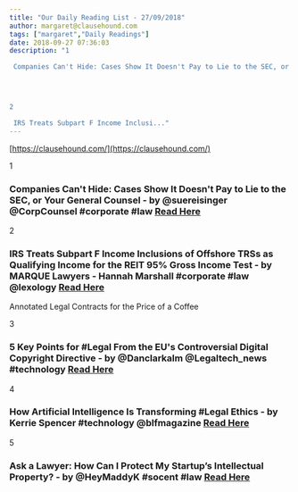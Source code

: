 ```yaml
---
title: "Our Daily Reading List - 27/09/2018"
author: margaret@clausehound.com
tags: ["margaret","Daily Readings"]
date: 2018-09-27 07:36:03
description: "1

 Companies Can't Hide: Cases Show It Doesn't Pay to Lie to the SEC, or Your General Counsel - by @suereisinger @CorpCounsel #corporate #law Read Here

 


2

 IRS Treats Subpart F Income Inclusi..."
---
```


[https://clausehound.com/](https://clausehound.com/)

1

###  Companies Can't Hide: Cases Show It Doesn't Pay to Lie to the SEC, or Your General Counsel - by @suereisinger @CorpCounsel #corporate #law [Read Here](https://www.law.com/corpcounsel/2018/09/19/companies-cant-hide-cases-show-it-doesnt-pay-to-lie-to-the-sec-or-your-general-counsel/)

 

2

###  IRS Treats Subpart F Income Inclusions of Offshore TRSs as Qualifying Income for the REIT 95% Gross Income Test - by MARQUE Lawyers - Hannah Marshall #corporate #law @lexology [Read Here](https://www.lexology.com/library/detail.aspx?g=7a19bea5-6484-43af-ac83-c971083db066)

Annotated Legal Contracts
for the Price of a Coffee

3

###  5 Key Points for #Legal From the EU's Controversial Digital Copyright Directive - by @Danclarkalm @Legaltech_news #technology  [Read Here](https://www.law.com/legaltechnews/2018/09/17/5-key-points-for-legal-departments-from-the-eus-controversial-copyright-directive-397-11576/)

 

4

###  How Artificial Intelligence Is Transforming #Legal Ethics - by Kerrie Spencer #technology @blfmagazine  [Read Here](https://www.biggerlawfirm.com/how-artificial-intelligence-is-transforming-legal-ethics/)

 

5

###  Ask a Lawyer: How Can I Protect My Startup’s Intellectual Property? - by @HeyMaddyK #socent #law [Read Here](https://www.americaninno.com/minne/from-the-community-minne/ask-a-lawyer-how-can-i-protect-my-startups-intellectual-property/)

 